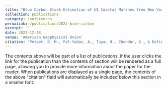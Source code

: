 ```yaml
---
title: "Blue Carbon Stock Estimation of US Coastal Marshes from New York to Georgia. How Much Do We Have to Lose?"
collection: publications
category: conferences
permalink: /publication/2023-blue-carbon
excerpt: ''
date: 2023-12-18
venue: 'American Geophysical Union'
citation: 'Peteet, D. M., Pal-Yadav, A., Tuya, N., Chundur, S., & Defino, C. (2023, December). Blue Carbon Stock Estimation of US Coastal Marshes from New York to Georgia. How Much Do We Have to Lose?. In 23rd Meeting of the American Geophysical Union (AGU) (No. AGU2023 B53B-03).'
---
```


The contents above will be part of a list of publications, if the user clicks the link for the publication than the contents of section will be rendered as a full page, allowing you to provide more information about the paper for the reader. When publications are displayed as a single page, the contents of the above "citation" field will automatically be included below this section in a smaller font.
